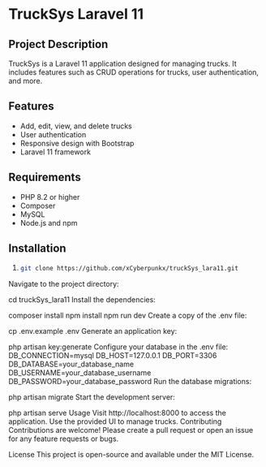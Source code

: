 # TruckSys Laravel 11

## Project Description

TruckSys is a Laravel 11 application designed for managing trucks. It includes features such as CRUD operations for trucks, user authentication, and more.

## Features

- Add, edit, view, and delete trucks
- User authentication
- Responsive design with Bootstrap
- Laravel 11 framework

## Requirements

- PHP 8.2 or higher
- Composer
- MySQL
- Node.js and npm

## Installation

1. 
   ```sh
   git clone https://github.com/xCyberpunkx/truckSys_lara11.git
Navigate to the project directory:


cd truckSys_lara11
Install the dependencies:


composer install
npm install
npm run dev
Create a copy of the .env file:


cp .env.example .env
Generate an application key:


php artisan key:generate
Configure your database in the .env file:
DB_CONNECTION=mysql
DB_HOST=127.0.0.1
DB_PORT=3306
DB_DATABASE=your_database_name
DB_USERNAME=your_database_username
DB_PASSWORD=your_database_password
Run the database migrations:


php artisan migrate
Start the development server:


php artisan serve
Usage
Visit http://localhost:8000 to access the application.
Use the provided UI to manage trucks.
Contributing
Contributions are welcome! Please create a pull request or open an issue for any feature requests or bugs.

License
This project is open-source and available under the MIT License.


